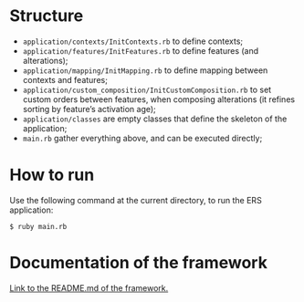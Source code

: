
# Structure

* ```application/contexts/InitContexts.rb``` to define contexts;
* ```application/features/InitFeatures.rb``` to define features (and alterations);
* ```application/mapping/InitMapping.rb``` to define mapping between contexts and features;
* ```application/custom_composition/InitCustomComposition.rb``` to set custom orders between features, when composing alterations (it refines sorting by feature’s activation age);
* ```application/classes``` are empty classes that define the skeleton of the application;
* ```main.rb``` gather everything above, and can be executed directly;

# How to run

Use the following command at the current directory, to run the ERS application:

```
$ ruby main.rb
```

# Documentation of the framework

[Link to the README.md of the framework.](../framework/README.md)
